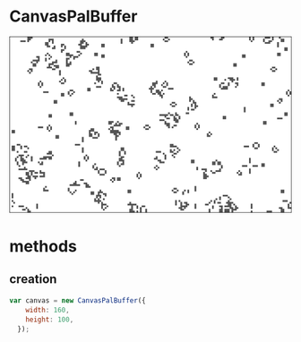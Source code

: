 # CanvasPalBuffer
<img src="assets/image.png" width="600">

# methods
## creation
```javascript
var canvas = new CanvasPalBuffer({
    width: 160,
    height: 100,
  });
```
 
